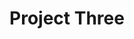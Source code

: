 ---
layout: base
title: Project Three
components:
  - type: hero
    data:
      title: Project Three
      subtitle: A creative solution
  - type: text-block
    data:
      content: |
        Project Three represents a creative solution to complex challenges in web development.
        This project combines innovative design with powerful functionality to deliver
        an exceptional user experience.

        ## Core Features
        - Dynamic content management
        - Advanced user interactions
        - Performance optimization
        - Cross-platform compatibility

        ## Impact
        - Enhanced user satisfaction
        - Streamlined workflows
        - Improved accessibility
---